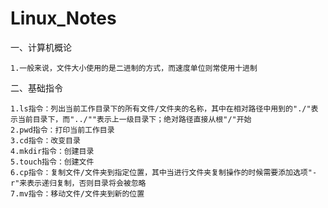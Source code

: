 # Linux_Notes

一、计算机概论

    1.一般来说，文件大小使用的是二进制的方式，而速度单位则常使用十进制
  
 二、基础指令
 
    1.ls指令：列出当前工作目录下的所有文件/文件夹的名称，其中在相对路径中用到的"./"表示当前目录下，而"../""表示上一级目录下；绝对路径直接从根"/"开始
    2.pwd指令：打印当前工作目录
    3.cd指令：改变目录
    4.mkdir指令：创建目录
    5.touch指令：创建文件
    6.cp指令：复制文件/文件夹到指定位置，其中当进行文件夹复制操作的时候需要添加选项"-r"来表示递归复制，否则目录将会被忽略
    7.mv指令：移动文件/文件夹到新的位置
    
